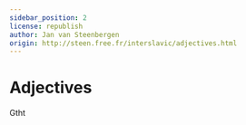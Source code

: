 ```yaml
---
sidebar_position: 2
license: republish
author: Jan van Steenbergen
origin: http://steen.free.fr/interslavic/adjectives.html
---
```


# Adjectives

Gtht
